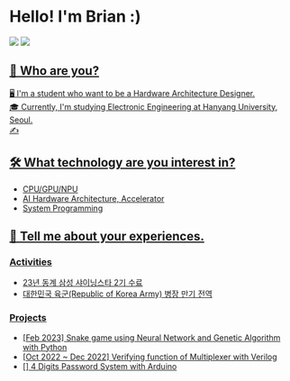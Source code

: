 # Hello! I'm Brian :)
<a href="mailto:s1331111@gmail.com"><img src="https://img.shields.io/badge/s1331111@gmail.com-EA4335??style=flat-square&logo=Gmail&logoColor=white"/></a>
<a href="https://screamofees.tistory.com/" target='_blank'><img src="https://img.shields.io/badge/Academic Blog-000000?style=for-the-badge&logo=Tistory&logoColor=white">
## 🤔 Who are you?
🖥 I'm a student who want to be a Hardware Architecture Designer.
\
🎓 Currently, I'm studying Electronic Engineering at Hanyang University, Seoul.
\
✍



## 🛠 What technology are you interest in?
 - CPU/GPU/NPU
 - AI Hardware Architecture, Accelerator
 - System Programming
 
 <!--
## What is your hobby?
 !-->
 
## 🚩 Tell me about your experiences.
### Activities
 - 23년 동계 삼성 샤이닝스타 2기 수료
 - 대한민국 육군(Republic of Korea Army) 병장 만기 전역

### Projects
 - [Feb 2023] Snake game using Neural Network and Genetic Algorithm with Python
 - [Oct 2022 ~ Dec 2022] Verifying function of Multiplexer with Verilog
 - [] 4 Digits Password System with Arduino
 


<!--
**ByeongWanChoi/ByeongWanChoi** is a ✨ _special_ ✨ repository because its `README.md` (this file) appears on your GitHub profile.

Here are some ideas to get you started:

- 🔭 I’m currently working on ...
- 🌱 I’m currently learning ...
- 👯 I’m looking to collaborate on ...
- 🤔 I’m looking for help with ...
- 💬 Ask me about ...
- 📫 How to reach me: ...
- 😄 Pronouns: ...
- ⚡ Fun fact: ...
-->
